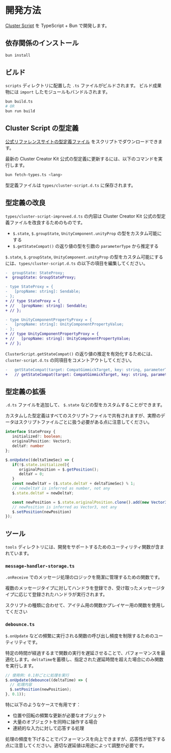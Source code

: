 # 開発方法

[Cluster Script](https://docs.cluster.mu/creatorkit/world/cluster-script/) を TypeScript + Bun で開発します。

## 依存関係のインストール

```bash
bun install
```

## ビルド

`scripts` ディレクトリに配置した `.ts` ファイルがビルドされます。
ビルド成果物には `import` したモジュールもバンドルされます。

```bash
bun build.ts
# OR
bun run build
```

## Cluster Script の型定義

[公式リファレンスサイトの型定義ファイル](https://docs.cluster.mu/script/#%E5%9E%8B%E5%AE%9A%E7%BE%A9%E3%83%95%E3%82%A1%E3%82%A4%E3%83%AB) をスクリプトでダウンロードできます。

最新の Cluster Creator Kit 公式の型定義に更新するには、以下のコマンドを実行します。

```bash
bun fetch-types.ts <lang>
```

型定義ファイルは `types/cluster-script.d.ts` に保存されます。

## 型定義の改良

`types/cluster-script-improved.d.ts` の内容は Cluster Creator Kit 公式の型定義ファイルを改良するためのものです。

- `$.state`, `$.groupState`, `UnityComponent.unityProp` の型をカスタム可能にする
- `$.getStateCompat()` の返り値の型を引数の `parameterType` から推定する

`$.state`, `$.groupState`, `UnityComponent.unityProp` の型をカスタム可能にするには、`types/cluster-script.d.ts` の以下の項目を編集してください。

```diff
-  groupState: StateProxy;
+  groupState: GroupStateProxy;
```

```diff
- type StateProxy = {
-   [propName: string]: Sendable;
- };
+ // type StateProxy = {
+ //   [propName: string]: Sendable;
+ // };
```

```diff
- type UnityComponentPropertyProxy = {
-   [propName: string]: UnityComponentPropertyValue;
- };
+ // type UnityComponentPropertyProxy = {
+ //   [propName: string]: UnityComponentPropertyValue;
+ // };
```

`ClusterScript.getStateCompat()` の返り値の推定を有効化するためには、 `cluster-script.d.ts` の同項目をコメントアウトしてください。

```diff
-   getStateCompat(target: CompatGimmickTarget, key: string, parameterType: CompatParamType): CompatSendable | Date | undefined;
+   // getStateCompat(target: CompatGimmickTarget, key: string, parameterType: CompatParamType): CompatSendable | Date | undefined;
```

## 型定義の拡張

`.d.ts` ファイルを追加して、 `$.state` などの型をカスタムすることができます。

カスタムした型定義はすべてのスクリプトファイルで共有されますが、実際のデータはスクリプトファイルごとに扱う必要がある点に注意してください。

```ts
interface StateProxy {
   initialized?: boolean;
   originalPosition: Vector3;
   deltaY: number
};
```

```ts
$.onUpdate((deltaTimeSec) => {
   if(!$.state.initialized){
      originalPosition = $.getPosition();
      deltaY = 0;
   }
   const newDeltaY = ($.state.deltaY + deltaTimeSec) % 1;
   // newDeltaY is inferred as number, not any
   $.state.deltaY = newDeltaY;

   const newPosition = $.state.originalPosition.clone().add(new Vector3(0, $.state.deltaY, 0));
   // newPosition is inferred as Vector3, not any
   $.setPosition(newPosition)
});
```

## ツール

`tools` ディレクトリには、開発をサポートするためのユーティリティ関数が含まれています。

### `message-handler-storage.ts`

`.onReceive` でのメッセージ処理のロジックを簡潔に管理するための関数です。

複数のメッセージタイプに対してハンドラを登録でき、受け取ったメッセージタイプに応じて登録されたハンドラが実行されます。

スクリプトの種類に合わせて、アイテム用の関数かプレイヤー用の関数を使用してください

### `debounce.ts`

`$.onUpdate` などの頻繁に実行される関数の呼び出し頻度を制限するためのユーティリティです。

特定の時間が経過するまで関数の実行を遅延させることで、パフォーマンスを最適化します。`deltaTime`を蓄積し、指定された遅延時間を超えた場合にのみ関数を実行します。

```typescript
// 使用例: 0.1秒ごとに処理を実行
$.onUpdate(debounce((deltaTime) => {
  // 処理内容
  $.setPosition(newPosition);
}, 0.1));
```

特に以下のようなケースで有用です：
- 位置や回転の頻繁な更新が必要なオブジェクト
- 大量のオブジェクトを同時に操作する場合
- 連続的な入力に対して応答する処理

処理の頻度を下げることでパフォーマンスを向上できますが、応答性が低下する点に注意してください。適切な遅延値は用途によって調整が必要です。



